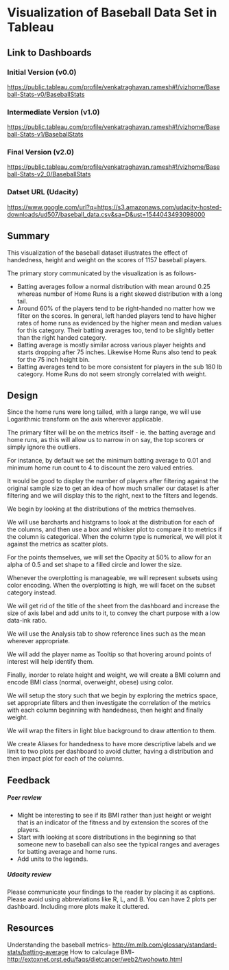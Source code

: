 # Visualization of Baseball Data Set in Tableau

## Link to Dashboards

### Initial Version (v0.0)
https://public.tableau.com/profile/venkatraghavan.ramesh#!/vizhome/Baseball-Stats-v0/BaseballStats

### Intermediate Version (v1.0)
https://public.tableau.com/profile/venkatraghavan.ramesh#!/vizhome/Baseball-Stats-v1/BaseballStats

### Final Version (v2.0)
https://public.tableau.com/profile/venkatraghavan.ramesh#!/vizhome/Baseball-Stats-v2_0/BaseballStats

### Datset URL (Udacity)
https://www.google.com/url?q=https://s3.amazonaws.com/udacity-hosted-downloads/ud507/baseball_data.csv&sa=D&ust=1544043493098000

## Summary
This visualization of the baseball dataset illustrates the effect of handedness,
height and weight on the scores of 1157 baseball players.

The primary story communicated by the visualization is as follows-
- Batting averages follow a normal distribution with mean around 0.25 whereas
number of Home Runs is a right skewed distribution with a long tail.
- Around 60% of the players tend to be right-handed no matter how we filter on 
the scores. In general, left handed players tend to have higher rates of home
runs as evidenced by the higher mean and median values for this category.
Their batting averages too, tend to be slightly better than the right handed 
category.
- Batting average is mostly similar across various player heights and starts
dropping after 75 inches. Likewise Home Runs also tend to peak for the 75 
inch height bin. 
- Batting averages tend to be more consistent for players in the sub 180 lb 
category. Home Runs do not seem strongly correlated with weight.


## Design

Since the home runs were long tailed, with a large range, we will use 
Logarithmic transform on the axis wherever applicable.

The primary filter will be on the metrics itself - ie. the batting average 
and home runs, as this will allow us to narrow in on say, the top scorers
or simply ignore the outliers. 

For instance, by default we set the minimum batting average to 0.01 and
minimum home run count to 4 to discount the zero valued entries.

It would be good to display the number of players after filtering against
the original sample size to get an idea of how much smaller our dataset is
after filtering and we will display this to the right, next to the filters 
and legends.

We begin by looking at the distributions of the metrics themselves. 

We will use barcharts and histgrams to look at the distribution for each
of the columns, and then use a box and whisker plot to compare it to metrics
if the column is categorical. When the column type is numerical, we will 
plot it against the metrics as scatter plots.

For the points themselves, we will set the Opacity at 50% to allow for an
alpha of 0.5 and set shape to a filled circle and lower the size. 

Whenever the overplotting is manageable, we will represent subsets using color
encoding. When the overplotting is high, we will facet on the subset category 
instead.

We will get rid of the title of the sheet from the dashboard and increase the 
size of axis label and add units to it, to convey the chart purpose with a low
data-ink ratio.

We will use the Analysis tab to show reference lines such as the mean wherever 
appropriate.

We will add the player name as Tooltip so that hovering around points of 
interest will help identify them.

Finally, inorder to relate height and weight, we will create a BMI column and 
encode BMI class (normal, overweight, obese) using color.

We will setup the story such that we begin by exploring the metrics space, set 
appropriate filters and then investigate the correlation of the metrics with
each column beginning with handedness, then height and finally weight.

We will wrap the filters in light blue background to draw attention to them.

We create Aliases for handedness to have more descriptive labels and we 
limit to two plots per dashboard to avoid clutter, having a distribution
and then impact plot for each of the columns.

## Feedback
##### Peer review
- Might be interesting to see if its BMI rather than just height or weight
that is an indicator of the fitness and by extension the scores of the players.
- Start with looking at score distributions in the beginning so that someone
new to baseball can also see the typical ranges and averages for batting average
and home runs.
- Add units to the legends.

##### Udacity review
Please communicate your findings to the reader by placing it as captions. 
Please avoid using abbreviations like R, L, and B. You can have 2 plots per 
dashboard. Including more plots make it cluttered.


## Resources
Understanding the baseball metrics- http://m.mlb.com/glossary/standard-stats/batting-average
How to calculage BMI- http://extoxnet.orst.edu/faqs/dietcancer/web2/twohowto.html


